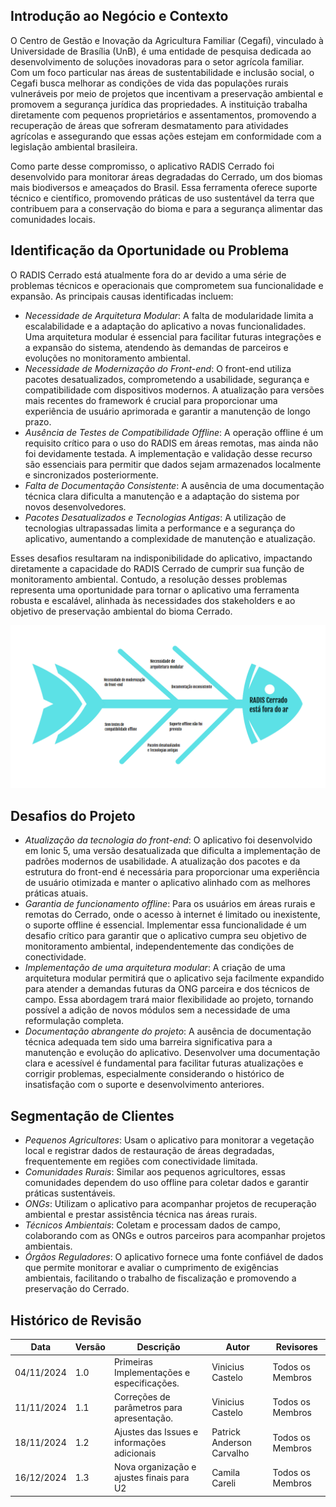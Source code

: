 

## Introdução ao Negócio e Contexto

O Centro de Gestão e Inovação da Agricultura Familiar (Cegafi), vinculado à Universidade de Brasília (UnB), é uma entidade de pesquisa dedicada ao desenvolvimento de soluções inovadoras para o setor agrícola familiar. Com um foco particular nas áreas de sustentabilidade e inclusão social, o Cegafi busca melhorar as condições de vida das populações rurais vulneráveis por meio de projetos que incentivam a preservação ambiental e promovem a segurança jurídica das propriedades. A instituição trabalha diretamente com pequenos proprietários e assentamentos, promovendo a recuperação de áreas que sofreram desmatamento para atividades agrícolas e assegurando que essas ações estejam em conformidade com a legislação ambiental brasileira.

Como parte desse compromisso, o aplicativo RADIS Cerrado foi desenvolvido para monitorar áreas degradadas do Cerrado, um dos biomas mais biodiversos e ameaçados do Brasil. Essa ferramenta oferece suporte técnico e científico, promovendo práticas de uso sustentável da terra que contribuem para a conservação do bioma e para a segurança alimentar das comunidades locais.

## Identificação da Oportunidade ou Problema

O RADIS Cerrado está atualmente fora do ar devido a uma série de problemas técnicos e operacionais que comprometem sua funcionalidade e expansão. As principais causas identificadas incluem:

- _Necessidade de Arquitetura Modular_: A falta de modularidade limita a escalabilidade e a adaptação do aplicativo a novas funcionalidades. Uma arquitetura modular é essencial para facilitar futuras integrações e a expansão do sistema, atendendo às demandas de parceiros e evoluções no monitoramento ambiental.
- _Necessidade de Modernização do Front-end_: O front-end utiliza pacotes desatualizados, comprometendo a usabilidade, segurança e compatibilidade com dispositivos modernos. A atualização para versões mais recentes do framework é crucial para proporcionar uma experiência de usuário aprimorada e garantir a manutenção de longo prazo.
- _Ausência de Testes de Compatibilidade Offline_: A operação offline é um requisito crítico para o uso do RADIS em áreas remotas, mas ainda não foi devidamente testada. A implementação e validação desse recurso são essenciais para permitir que dados sejam armazenados localmente e sincronizados posteriormente.
- _Falta de Documentação Consistente_: A ausência de uma documentação técnica clara dificulta a manutenção e a adaptação do sistema por novos desenvolvedores.
- _Pacotes Desatualizados e Tecnologias Antigas_: A utilização de tecnologias ultrapassadas limita a performance e a segurança do aplicativo, aumentando a complexidade de manutenção e atualização.

Esses desafios resultaram na indisponibilidade do aplicativo, impactando diretamente a capacidade do RADIS Cerrado de cumprir sua função de monitoramento ambiental. Contudo, a resolução desses problemas representa uma oportunidade para tornar o aplicativo uma ferramenta robusta e escalável, alinhada às necessidades dos stakeholders e ao objetivo de preservação ambiental do bioma Cerrado.

![Diagrama de Ishikawa](../assets/ishikawa.png)

## Desafios do Projeto

- _Atualização da tecnologia do front-end_: O aplicativo foi desenvolvido em Ionic 5, uma versão desatualizada que dificulta a implementação de padrões modernos de usabilidade. A atualização dos pacotes e da estrutura do front-end é necessária para proporcionar uma experiência de usuário otimizada e manter o aplicativo alinhado com as melhores práticas atuais.
- _Garantia de funcionamento offline_: Para os usuários em áreas rurais e remotas do Cerrado, onde o acesso à internet é limitado ou inexistente, o suporte offline é essencial. Implementar essa funcionalidade é um desafio crítico para garantir que o aplicativo cumpra seu objetivo de monitoramento ambiental, independentemente das condições de conectividade.
- _Implementação de uma arquitetura modular_: A criação de uma arquitetura modular permitirá que o aplicativo seja facilmente expandido para atender a demandas futuras da ONG parceira e dos técnicos de campo. Essa abordagem trará maior flexibilidade ao projeto, tornando possível a adição de novos módulos sem a necessidade de uma reformulação completa.
- _Documentação abrangente do projeto_: A ausência de documentação técnica adequada tem sido uma barreira significativa para a manutenção e evolução do aplicativo. Desenvolver uma documentação clara e acessível é fundamental para facilitar futuras atualizações e corrigir problemas, especialmente considerando o histórico de insatisfação com o suporte e desenvolvimento anteriores.

## Segmentação de Clientes

- _Pequenos Agricultores_: Usam o aplicativo para monitorar a vegetação local e registrar dados de restauração de áreas degradadas, frequentemente em regiões com conectividade limitada.
- _Comunidades Rurais_: Similar aos pequenos agricultores, essas comunidades dependem do uso offline para coletar dados e garantir práticas sustentáveis.
- _ONGs_: Utilizam o aplicativo para acompanhar projetos de recuperação ambiental e prestar assistência técnica nas áreas rurais.
- _Técnicos Ambientais_: Coletam e processam dados de campo, colaborando com as ONGs e outros parceiros para acompanhar projetos ambientais.
- _Órgãos Reguladores_: O aplicativo fornece uma fonte confiável de dados que permite monitorar e avaliar o cumprimento de exigências ambientais, facilitando o trabalho de fiscalização e promovendo a preservação do Cerrado.

## Histórico de Revisão

| **Data**       | **Versão** | **Descrição**                                | **Autor**                    | **Revisores**               |
|-----------------|------------|----------------------------------------------|------------------------------|-----------------------------|
| 04/11/2024     | 1.0        | Primeiras Implementações e especificações.   | Vinicius Castelo             | Todos os Membros            |
| 11/11/2024     | 1.1        | Correções de parâmetros para apresentação.   | Vinicius Castelo             | Todos os Membros            |
| 18/11/2024     | 1.2        | Ajustes das Issues e informações adicionais  | Patrick Anderson Carvalho    | Todos os Membros            |
| 16/12/2024   | 1.3        | Nova organização e ajustes finais para U2      | Camila Careli                       | Todos os Membros            |